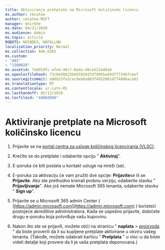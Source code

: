 ```yaml
---
title: Aktiviranje pretplate na Microsoft količinsko licencu
ms.author: cmcatee
author: cmcatee-MSFT
manager: mnirkhe
ms.date: 04/21/2020
ms.audience: Admin
ms.topic: article
ROBOTS: NOINDEX, NOFOLLOW
localization_priority: Normal
ms.collection: Adm_O365
ms.custom:
- "481"
- "1500028"
ms.assetid: 7a6919fc-afe4-40c7-8ada-d8ce523ad8a8
ms.openlocfilehash: 73c8a56623bb55926d7df995bad43ff734bfceef
ms.sourcegitcommit: a98b25fa3cac9ebba983f4932881d774880aca93
ms.translationtype: MT
ms.contentlocale: sr-Latn-RS
ms.lasthandoff: 05/13/2020
ms.locfileid: "44062046"
---
```

# <a name="activating-a-microsoft-volume-license-subscription"></a>Aktiviranje pretplate na Microsoft količinsko licencu

1. Prijavite se na [portal centra za usluge količinskog licenciranja (VLSC)](https://go.microsoft.com/fwlink/p/?LinkId=329762).

2. Krećite se do pretplate i odaberite opciju " **Aktiviraj**".

3. E-poruka će biti poslata u kontakt usluge na mreži (se).

4. E-poruka za aktivaciju će vam pružiti dve opcije: **Prijavite**se ili se **Prijavite**. Ako ste prethodno kreirali probnu verziju, odaberite stavku " **Prijavljivanje**". Ako još nemate Microsoft 365 tenanta, odaberite stavku " **Sign up**".

5. Prijavite se u Microsoft 365 admin Center ( [https://admin.microsoft.com](https://admin.microsoft.com) ) koristeći postojeće akreditive administratora. Kada se uspešno prijavite, dobićete drugu e-poruku koja potvrđuje vašu kupovinu.

6. Nakon što ste se prijavili, možete otići na stranicu " **naplata** \> [proizvoda](https://go.microsoft.com/fwlink/p/?linkid=842054) " da biste proverili da li su kupljene pretplate aktivirane u okviru vašeg tenanta. (Takođe, možete odabrati karticu " **Pretplata** " u vlsc-u da biste videli detalje koji provere da li je vaša pretplata deponovana.)
